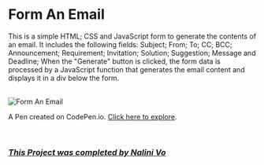 # Form An Email

This is a simple HTML; CSS and JavaScript  form to generate the contents of an email. It includes the following fields: Subject; From; To; CC; BCC; Announcement; Requirement; Invitation; Solution; Suggestion; Message and Deadline; When the "Generate" button is clicked, the form data is processed by a JavaScript function that generates the email content and displays it in a div below the form.

<br>

<img src="https://assets.codepen.io/10602517/App_Form+An+Email.PNG" alt="Form An Email" title="Form An Email">

<br>

A Pen created on CodePen.io. [Click here to explore](https://codepen.io/Nalini1998/live/XWoWbXQ/760fa38d60ddd0f30116efea92208048).

<br>
  
### ***[This Project was completed by Nalini Vo](https://github.com/Nalini1998)***

